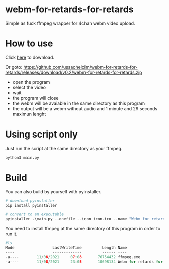 # webm-for-retards-for-retards
Simple as fuck ffmpeg wrapper for 4chan webm video upload.

# How to use

Click [here](https://github.com/ussaohelcim/webm-for-retards-for-retards/releases/download/v0.2/webm-for-retards-for-retards.zip) to download.

Or goto: https://github.com/ussaohelcim/webm-for-retards-for-retards/releases/download/v0.2/webm-for-retards-for-retards.zip

- open the program
- select the video
- wait
- the program will close
- the webm will be avaiable in the same directory as this program
- the output will be a webm without audio and 1 minute and 29 seconds maximun lenght

# Using script only

Just run the script at the same directory as your ffmpeg.

```python
python3 main.py
```

# Build

You can also build by yourself with pyinstaller.

```python
# download pyinstaller
pip install pyinstaller

# convert to an executable 
pyinstaller .\main.py --onefile --icon icon.ico --name "Webm for retards for retards windows64" 
```

You need to install ffmpeg at the same directory of this program in order to run it.

```python
#ls
Mode                 LastWriteTime         Length Name
----                 -------------         ------ ----
-a----        11/08/2021     07:08       76754432 ffmpeg.exe
-a----        11/08/2021     23:05       10698134 Webm for retards for retards.exe 
```
